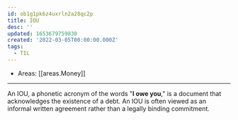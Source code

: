 ```yaml
---
id: ob1g1pk6z4uxrln2a28qc2p
title: IOU
desc: ''
updated: 1653679759830
created: '2022-03-05T00:00:00.000Z'
tags:
  - TIL
---
```


- Areas: [[areas.Money]]

---

An IOU, a phonetic acronym of the words "**I owe you**," is a document that acknowledges the existence of a debt. An IOU is often viewed as an informal written agreement rather than a legally binding commitment.
